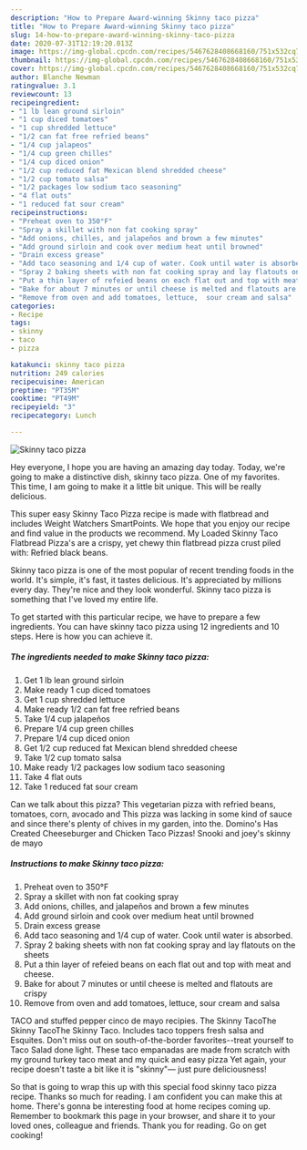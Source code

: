 ```yaml
---
description: "How to Prepare Award-winning Skinny taco pizza"
title: "How to Prepare Award-winning Skinny taco pizza"
slug: 14-how-to-prepare-award-winning-skinny-taco-pizza
date: 2020-07-31T12:19:20.013Z
image: https://img-global.cpcdn.com/recipes/5467628408668160/751x532cq70/skinny-taco-pizza-recipe-main-photo.jpg
thumbnail: https://img-global.cpcdn.com/recipes/5467628408668160/751x532cq70/skinny-taco-pizza-recipe-main-photo.jpg
cover: https://img-global.cpcdn.com/recipes/5467628408668160/751x532cq70/skinny-taco-pizza-recipe-main-photo.jpg
author: Blanche Newman
ratingvalue: 3.1
reviewcount: 13
recipeingredient:
- "1 lb lean ground sirloin"
- "1 cup diced tomatoes"
- "1 cup shredded lettuce"
- "1/2 can fat free refried beans"
- "1/4 cup jalapeos"
- "1/4 cup green chilles"
- "1/4 cup diced onion"
- "1/2 cup reduced fat Mexican blend shredded cheese"
- "1/2 cup tomato salsa"
- "1/2 packages low sodium taco seasoning"
- "4 flat outs"
- "1 reduced fat sour cream"
recipeinstructions:
- "Preheat oven to 350°F"
- "Spray a skillet with non fat cooking spray"
- "Add onions, chilles, and jalapeños and brown a few minutes"
- "Add ground sirloin and cook over medium heat until browned"
- "Drain excess grease"
- "Add taco seasoning and 1/4 cup of water. Cook until water is absorbed."
- "Spray 2 baking sheets with non fat cooking spray and lay flatouts on the sheets"
- "Put a thin layer of refeied beans on each flat out and top with meat and cheese."
- "Bake for about 7 minutes or until cheese is melted and flatouts are crispy"
- "Remove from oven and add tomatoes, lettuce,  sour cream and salsa"
categories:
- Recipe
tags:
- skinny
- taco
- pizza

katakunci: skinny taco pizza 
nutrition: 249 calories
recipecuisine: American
preptime: "PT35M"
cooktime: "PT49M"
recipeyield: "3"
recipecategory: Lunch

---
```



![Skinny taco pizza](https://img-global.cpcdn.com/recipes/5467628408668160/751x532cq70/skinny-taco-pizza-recipe-main-photo.jpg)

Hey everyone, I hope you are having an amazing day today. Today, we're going to make a distinctive dish, skinny taco pizza. One of my favorites. This time, I am going to make it a little bit unique. This will be really delicious.

This super easy Skinny Taco Pizza recipe is made with flatbread and includes Weight Watchers SmartPoints. We hope that you enjoy our recipe and find value in the products we recommend. My Loaded Skinny Taco Flatbread Pizza&#39;s are a crispy, yet chewy thin flatbread pizza crust piled with: Refried black beans.

Skinny taco pizza is one of the most popular of recent trending foods in the world. It's simple, it's fast, it tastes delicious. It's appreciated by millions every day. They're nice and they look wonderful. Skinny taco pizza is something that I've loved my entire life.


To get started with this particular recipe, we have to prepare a few ingredients. You can have skinny taco pizza using 12 ingredients and 10 steps. Here is how you can achieve it.

<!--inarticleads1-->

##### The ingredients needed to make Skinny taco pizza:

1. Get 1 lb lean ground sirloin
1. Make ready 1 cup diced tomatoes
1. Get 1 cup shredded lettuce
1. Make ready 1/2 can fat free refried beans
1. Take 1/4 cup jalapeños
1. Prepare 1/4 cup green chilles
1. Prepare 1/4 cup diced onion
1. Get 1/2 cup reduced fat Mexican blend shredded cheese
1. Take 1/2 cup tomato salsa
1. Make ready 1/2 packages low sodium taco seasoning
1. Take 4 flat outs
1. Take 1 reduced fat sour cream


Can we talk about this pizza? This vegetarian pizza with refried beans, tomatoes, corn, avocado and This pizza was lacking in some kind of sauce and since there&#39;s plenty of chives in my garden, into the. Domino&#39;s Has Created Cheeseburger and Chicken Taco Pizzas! Snooki and joey&#39;s skinny de mayo 

<!--inarticleads2-->

##### Instructions to make Skinny taco pizza:

1. Preheat oven to 350°F
1. Spray a skillet with non fat cooking spray
1. Add onions, chilles, and jalapeños and brown a few minutes
1. Add ground sirloin and cook over medium heat until browned
1. Drain excess grease
1. Add taco seasoning and 1/4 cup of water. Cook until water is absorbed.
1. Spray 2 baking sheets with non fat cooking spray and lay flatouts on the sheets
1. Put a thin layer of refeied beans on each flat out and top with meat and cheese.
1. Bake for about 7 minutes or until cheese is melted and flatouts are crispy
1. Remove from oven and add tomatoes, lettuce,  sour cream and salsa


TACO and stuffed pepper cinco de mayo recipies. The Skinny TacoThe Skinny TacoThe Skinny Taco. Includes taco toppers fresh salsa and Esquites. Don&#39;t miss out on south-of-the-border favorites--treat yourself to Taco Salad done light. These taco empanadas are made from scratch with my ground turkey taco meat and my quick and easy pizza Yet again, your recipe doesn&#39;t taste a bit like it is &#34;skinny&#34;— just pure deliciousness! 

So that is going to wrap this up with this special food skinny taco pizza recipe. Thanks so much for reading. I am confident you can make this at home. There's gonna be interesting food at home recipes coming up. Remember to bookmark this page in your browser, and share it to your loved ones, colleague and friends. Thank you for reading. Go on get cooking!
